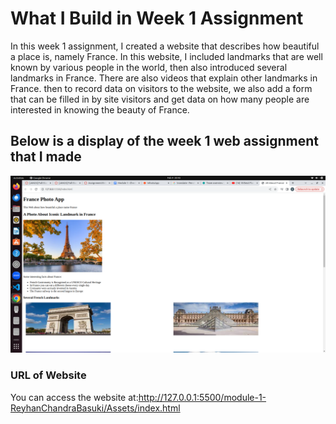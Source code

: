 # What I Build in Week 1 Assignment

In this week 1 assignment, I created a website that describes how beautiful a place is, namely France. In this website, I included landmarks that are well known by various people in the world, then also introduced several landmarks in France. There are also videos that explain other landmarks in France. then to record data on visitors to the website, we also add a form that can be filled in by site visitors and get data on how many people are interested in knowing the beauty of France.

## Below is a display of the week 1 web assignment that I made

![myphotolocal](Assets/Tampilan%20web.png)

### URL of Website

You can access the website at:http://127.0.0.1:5500/module-1-ReyhanChandraBasuki/Assets/index.html
